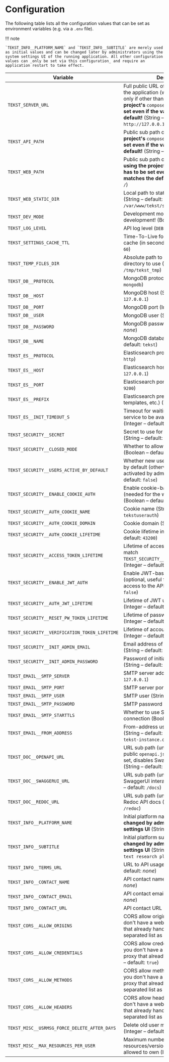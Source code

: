 # Configuration

The following table lists all the configuration values that can be set as environment variables (e.g. via a `.env` file).

!!! note

    `TEKST_INFO__PLATFORM_NAME` and `TEKST_INFO__SUBTITLE` are merely used as initial values and can be changed later by administrators using the system settings UI of the running application. All other configuration values can _only be set via this configuration_ and require an application restart to take effect.

| Variable | Description |
| --- | --- |
| `TEKST_SERVER_URL` | Full public URL of the server running the application (without sub path, port only if other than 80/443); **if using the project's** `compose.yml`**, this has to be set even if the value matches the default!** (String – default: `http://127.0.0.1:8000`) |
| `TEKST_API_PATH` | Public sub path of the API; **if using the project's** `compose.yml`**, this has to be set even if the value matches the default!** (String – default: `/api`) |
| `TEKST_WEB_PATH` | Public sub path of the web client; **if using the project's** `compose.yml`**, this has to be set even if the value matches the default!** (String – default: `/`) |
| `TEKST_WEB_STATIC_DIR` | Local path to static web files directory (String – default: `/var/www/tekst/static/`) |
| `TEKST_DEV_MODE` | Development mode – only use for development! (Boolean – default: `false`) |
| `TEKST_LOG_LEVEL` | API log level (`DEBUG` | `INFO` | `WARNING` | `ERROR` | `CRITICAL` – default: `WARNING`) |
| `TEKST_SETTINGS_CACHE_TTL` | Time-To-Live for the API settings cache (in seconds) (Integer – default: `60`) |
| `TEKST_TEMP_FILES_DIR` | Absolute path to local temporary directory to use (String – default: `/tmp/tekst_tmp`) |
| `TEKST_DB__PROTOCOL` | MongoDB protocol (String – default: `mongodb`) |
| `TEKST_DB__HOST` | MongoDB host (String – default: `127.0.0.1`) |
| `TEKST_DB__PORT` | MongoDB port (Integer – default: `27017`) |
| `TEKST_DB__USER` | MongoDB user (String – default: _none_) |
| `TEKST_DB__PASSWORD` | MongoDB password (String – default: _none_) |
| `TEKST_DB__NAME` | MongoDB database name (String – default: `tekst`) |
| `TEKST_ES__PROTOCOL` | Elasticsearch protocol (String – default: `http`) |
| `TEKST_ES__HOST` | Elasticsearch host (String – default: `127.0.0.1`) |
| `TEKST_ES__PORT` | Elasticsearch port (Integer – default: `9200`) |
| `TEKST_ES__PREFIX` | Elasticsearch prefix (for index, templates, etc.) (String – default: `tekst`) |
| `TEKST_ES__INIT_TIMEOUT_S` | Timeout for waiting for Elasticsearch service to be available on startup (Integer – default: `120`) |
| `TEKST_SECURITY__SECRET` | Secret to use for token generation (String – default: `must_change_this`) |
| `TEKST_SECURITY__CLOSED_MODE` | Whether to allow public registrations (Boolean – default: `false`) |
| `TEKST_SECURITY__USERS_ACTIVE_BY_DEFAULT` | Whether new user accounts are active by default (otherwise have to be activated by admins) (Boolean – default: `false`) |
| `TEKST_SECURITY__ENABLE_COOKIE_AUTH` | Enable cookie-based authentication (needed for the web client to work!) (Boolean – default: `true`) |
| `TEKST_SECURITY__AUTH_COOKIE_NAME` | Cookie name (String – default: `tekstuserauth`) |
| `TEKST_SECURITY__AUTH_COOKIE_DOMAIN` | Cookie domain (String – default: _none_) |
| `TEKST_SECURITY__AUTH_COOKIE_LIFETIME` | Cookie lifetime in seconds (Integer – default: `43200`) |
| `TEKST_SECURITY__ACCESS_TOKEN_LIFETIME` | Lifetime of access token in DB (should match `TEKST_SECURITY__AUTH_COOKIE_LIFETIME`) (Integer – default: `43200`) |
| `TEKST_SECURITY__ENABLE_JWT_AUTH` | Enable JWT-based authentication (optional, useful for programmatic access to the API) (Boolean – default: `false`) |
| `TEKST_SECURITY__AUTH_JWT_LIFETIME` | Lifetime of JWT used for authentication (Integer – default: `86400`) |
| `TEKST_SECURITY__RESET_PW_TOKEN_LIFETIME` | Lifetime of password reset tokens (Integer – default: `3600`) |
| `TEKST_SECURITY__VERIFICATION_TOKEN_LIFETIME` | Lifetime of account verification tokens (Integer – default: `86400`) |
| `TEKST_SECURITY__INIT_ADMIN_EMAIL` | Email address of initial admin account (String – default: _none_) |
| `TEKST_SECURITY__INIT_ADMIN_PASSWORD` | Password of initial admin account (String – default: _none_) |
| `TEKST_EMAIL__SMTP_SERVER` | SMTP server address (String – default: `127.0.0.1`) |
| `TEKST_EMAIL__SMTP_PORT` | SMTP server port (Integer – default: `25`) |
| `TEKST_EMAIL__SMTP_USER` | SMTP user (String – default: _none_) |
| `TEKST_EMAIL__SMTP_PASSWORD` | SMTP password (String – default: _none_) |
| `TEKST_EMAIL__SMTP_STARTTLS` | Whether to use StartTLS for SMTP connection (Boolean – default: `true`) |
| `TEKST_EMAIL__FROM_ADDRESS` | From-address used for outgoing emails (String – default: `noreply@example-tekst-instance.org`) |
| `TEKST_DOC__OPENAPI_URL` | URL sub path (under `TEKST_API_PATH`) to public `openapi.json` API schema (if not set, disables SwaggerUI and Redoc) (String – default: `/openapi.json`) |
| `TEKST_DOC__SWAGGERUI_URL` | URL sub path (under `TEKST_API_PATH`) to SwaggerUI interactive API docs (String – default: `/docs`) |
| `TEKST_DOC__REDOC_URL` | URL sub path (under `TEKST_API_PATH`) to Redoc API docs (String – default: `/redoc`) |
| `TEKST_INFO__PLATFORM_NAME` | Initial platform name; **this can be changed by admins via the system settings UI** (String – default: `Tekst`) |
| `TEKST_INFO__SUBTITLE` | Initial platform subtitle; **this can be changed by admins via the system settings UI** (String – default: `An online text research platform`) |
| `TEKST_INFO__TERMS_URL` | URL to API usage terms (String – default: _none_) |
| `TEKST_INFO__CONTACT_NAME` | API contact name (String – default: _none_) |
| `TEKST_INFO__CONTACT_EMAIL` | API contact email (String – default: _none_) |
| `TEKST_INFO__CONTACT_URL` | API contact URL (String – default: _none_) |
| `TEKST_CORS__ALLOW_ORIGINS` | CORS allow origins; only set this if you don't have a web server / reverse proxy that already handles it! (Comma-separated list as string – default: `*`) |
| `TEKST_CORS__ALLOW_CREDENTIALS` | CORS allow credentials; only set this if you don't have a web server / reverse proxy that already handles it! (Boolean – default: `true`) |
| `TEKST_CORS__ALLOW_METHODS` | CORS allow methods; only set this if you don't have a web server / reverse proxy that already handles it! (Comma-separated list as string – default: `*`) |
| `TEKST_CORS__ALLOW_HEADERS` | CORS allow headers; only set this if you don't have a web server / reverse proxy that already handles it! (Comma-separated list as string – default: `*`) |
| `TEKST_MISC__USRMSG_FORCE_DELETE_AFTER_DAYS` | Delete old user messages after n days (Integer – default: `365`) |
| `TEKST_MISC__MAX_RESOURCES_PER_USER` | Maximum number of resources/versions that one user is allowed to own (Integer – default: `10`) |
